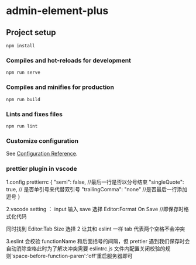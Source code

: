 # admin-element-plus

## Project setup

```
npm install
```

### Compiles and hot-reloads for development

```
npm run serve
```

### Compiles and minifies for production

```
npm run build
```

### Lints and fixes files

```
npm run lint
```

### Customize configuration

See [Configuration Reference](https://cli.vuejs.org/config/).

### prettier plugin in vscode

1.config prettierrc
{
"semi": false, //最后一行是否以分号结束
"singleQuote": true, // 是否单引号来代替双引号
"trailingComma": "none" //是否最后一行添加逗号
}

2.vscode setting ：
input
输入 save
选择 Editor:Format On Save //即保存时格式化代码

同时找到 Editor:Tab Size 选择 2 让其和 eslint 一样 tab 代表两个空格不会冲突

3.eslint 会校验 functionName 和后面括号的间隔，但 prettier 遇到我们保存时会自动消除空格此时为了解决冲突需要 eslintrc.js 文件内配置关闭校验的规则'space-before-function-paren':'off'重启服务器即可
